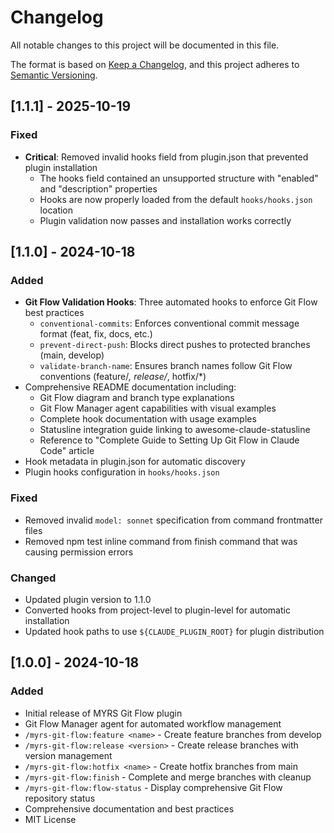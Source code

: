# Changelog

All notable changes to this project will be documented in this file.

The format is based on [Keep a Changelog](https://keepachangelog.com/en/1.0.0/),
and this project adheres to [Semantic Versioning](https://semver.org/spec/v2.0.0.html).

## [1.1.1] - 2025-10-19

### Fixed

- **Critical**: Removed invalid hooks field from plugin.json that prevented plugin installation
  - The hooks field contained an unsupported structure with "enabled" and "description" properties
  - Hooks are now properly loaded from the default `hooks/hooks.json` location
  - Plugin validation now passes and installation works correctly

## [1.1.0] - 2024-10-18

### Added

- **Git Flow Validation Hooks**: Three automated hooks to enforce Git Flow best practices
  - `conventional-commits`: Enforces conventional commit message format (feat, fix, docs, etc.)
  - `prevent-direct-push`: Blocks direct pushes to protected branches (main, develop)
  - `validate-branch-name`: Ensures branch names follow Git Flow conventions (feature/*, release/*, hotfix/*)
- Comprehensive README documentation including:
  - Git Flow diagram and branch type explanations
  - Git Flow Manager agent capabilities with visual examples
  - Complete hook documentation with usage examples
  - Statusline integration guide linking to awesome-claude-statusline
  - Reference to "Complete Guide to Setting Up Git Flow in Claude Code" article
- Hook metadata in plugin.json for automatic discovery
- Plugin hooks configuration in `hooks/hooks.json`

### Fixed

- Removed invalid `model: sonnet` specification from command frontmatter files
- Removed npm test inline command from finish command that was causing permission errors

### Changed

- Updated plugin version to 1.1.0
- Converted hooks from project-level to plugin-level for automatic installation
- Updated hook paths to use `${CLAUDE_PLUGIN_ROOT}` for plugin distribution

## [1.0.0] - 2024-10-18

### Added

- Initial release of MYRS Git Flow plugin
- Git Flow Manager agent for automated workflow management
- `/myrs-git-flow:feature <name>` - Create feature branches from develop
- `/myrs-git-flow:release <version>` - Create release branches with version management
- `/myrs-git-flow:hotfix <name>` - Create hotfix branches from main
- `/myrs-git-flow:finish` - Complete and merge branches with cleanup
- `/myrs-git-flow:flow-status` - Display comprehensive Git Flow repository status
- Comprehensive documentation and best practices
- MIT License
